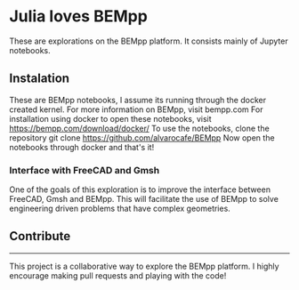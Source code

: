 # Julia loves BEMpp
These are explorations on the BEMpp platform. It consists mainly of Jupyter notebooks. 

## Instalation
These are BEMpp notebooks, I assume its running through the docker created kernel. 
For more information on BEMpp, visit bempp.com
For installation using docker to open these notebooks, visit https://bempp.com/download/docker/
To use the notebooks, clone the repository
    git clone https://github.com/alvarocafe/BEMpp
Now open the notebooks through docker and that's it!

### Interface with FreeCAD and Gmsh

One of the goals of this exploration is to improve the interface between FreeCAD, Gmsh and BEMpp. 
This will facilitate the use of BEMpp to solve engineering driven problems that have complex geometries.

## Contribute
---
This project is a collaborative way to explore the BEMpp platform. I highly encourage making pull requests and playing with the code!

